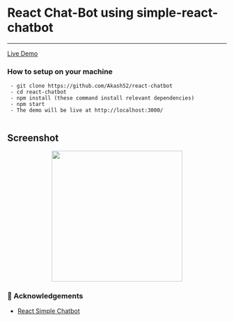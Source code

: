 # React Chat-Bot using simple-react-chatbot
---

[Live Demo](https://chatbbot.netlify.app/)

### How to setup on your machine

```
 - git clone https://github.com/Akash52/react-chatbot
 - cd react-chatbot
 - npm install (these command install relevant dependencies)
 - npm start 
 - The demo will be live at http://localhost:3000/
 
```

## Screenshot

<p align="center">
<img src="https://github.com/Akash52/awesome-Javascript-collection/blob/master/Awesome-JavaScript-Example/Images/Chat-Bot.png" width="300"/>
</p>



### 🎉 Acknowledgements <a name = "acknowledgement"></a>
- [React Simple Chatbot](https://github.com/LucasBassetti/react-simple-chatbot) 




